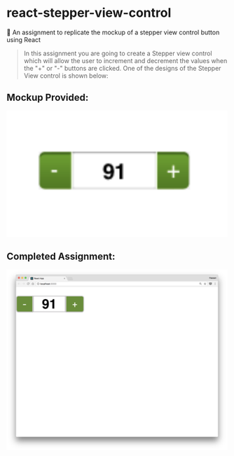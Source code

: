 # react-stepper-view-control
📘 An assignment to replicate the mockup of a stepper view control button using React

>In this assignment you are going to create a Stepper view control which will allow the user to increment and decrement the values when the "+" or "-" buttons are clicked. One of the designs of the Stepper View control is shown below: 

## Mockup Provided:
![Stepper-View Control Mockup](stepper-view-control-mockup.png)

## Completed Assignment:
![Stepper-View Completed](stepper-view-completed.png)
